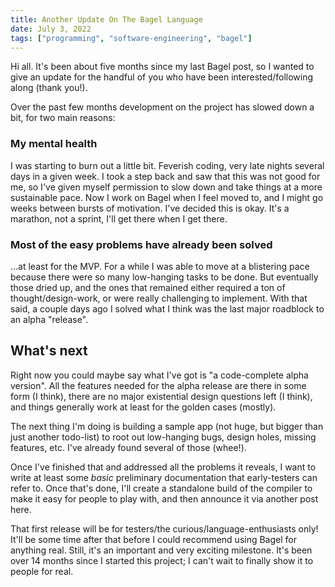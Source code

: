 ```yaml
---
title: Another Update On The Bagel Language
date: July 3, 2022
tags: ["programming", "software-engineering", "bagel"]
---
```


Hi all. It's been about five months since my last Bagel post, so I wanted to
give an update for the handful of you who have been interested/following along
(thank you!).

Over the past few months development on the project has slowed down a bit, for
two main reasons:

### My mental health

I was starting to burn out a little bit. Feverish coding, very late nights
several days in a given week. I took a step back and saw that this was not good
for me, so I've given myself permission to slow down and take things at a more
sustainable pace. Now I work on Bagel when I feel moved to, and I might go weeks
between bursts of motivation. I've decided this is okay. It's a marathon, not a
sprint, I'll get there when I get there.

### Most of the easy problems have already been solved

...at least for the MVP. For a while I was able to move at a blistering pace
because there were so many low-hanging tasks to be done. But eventually those
dried up, and the ones that remained either required a ton of
thought/design-work, or were really challenging to implement. With that said, a
couple days ago I solved what I think was the last major roadblock to an alpha
"release".

## What's next

Right now you could maybe say what I've got is "a code-complete alpha version".
All the features needed for the alpha release are there in some form (I think),
there are no major existential design questions left (I think), and things
generally work at least for the golden cases (mostly).

The next thing I'm doing is building a sample app (not huge, but bigger than
just another todo-list) to root out low-hanging bugs, design holes, missing
features, etc. I've already found several of those (whee!).

Once I've finished that and addressed all the problems it reveals, I want to
write at least some _basic_ preliminary documentation that early-testers can
refer to. Once that's done, I'll create a standalone build of the compiler to
make it easy for people to play with, and then announce it via another post
here.

That first release will be for testers/the curious/language-enthusiasts only!
It'll be some time after that before I could recommend using Bagel for anything
real. Still, it's an important and very exciting milestone. It's been over 14
months since I started this project; I can't wait to finally show it to people
for real.
